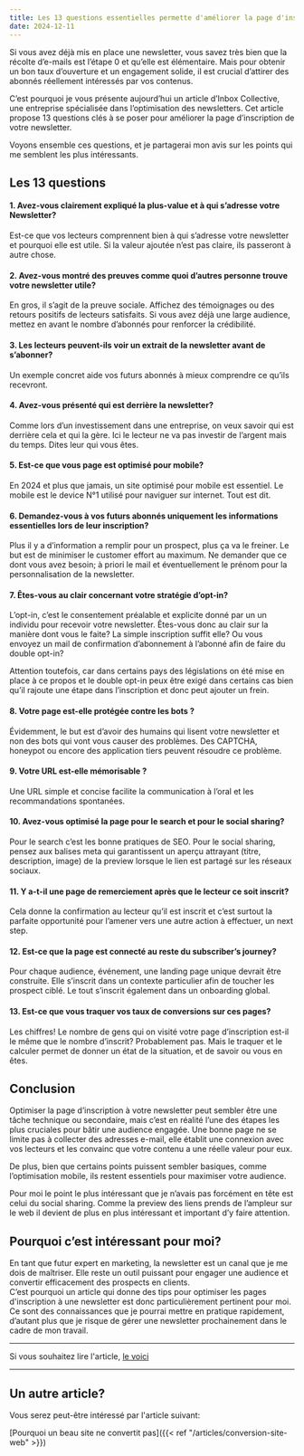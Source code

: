 ```yaml
---
title: Les 13 questions essentielles permette d'améliorer la page d'inscription à votre newsletter 
date: 2024-12-11
---
```


Si vous avez déjà mis en place une newsletter, vous savez très bien que la récolte d’e-mails est l’étape 0 et qu’elle est élémentaire. Mais pour obtenir un bon taux d’ouverture et un engagement solide, il est crucial d’attirer des abonnés réellement intéressés par vos contenus.
<p>
C’est pourquoi je vous présente aujourd’hui un article d’Inbox Collective, une entreprise spécialisée dans l’optimisation des newsletters. Cet article propose 13 questions clés à se poser pour améliorer la page d’inscription de votre newsletter.
<p>
Voyons ensemble ces questions, et je partagerai mon avis sur les points qui me semblent les plus intéressants.

## Les 13 questions

#### 1. Avez-vous clairement expliqué la plus-value et à qui s’adresse votre Newsletter?

Est-ce que vos lecteurs comprennent bien à qui s’adresse votre newsletter et pourquoi elle est utile. Si la valeur ajoutée n’est pas claire, ils passeront à autre chose.

#### 2. Avez-vous montré des preuves comme quoi d’autres personne trouve votre newsletter utile?

En gros, il s’agit de la preuve sociale. Affichez des témoignages ou des retours positifs de lecteurs satisfaits. Si vous avez déjà une large audience, mettez en avant le nombre d’abonnés pour renforcer la crédibilité.

#### 3. Les lecteurs peuvent-ils voir un extrait de la newsletter avant de s’abonner?

Un exemple concret aide vos futurs abonnés à mieux comprendre ce qu’ils recevront.

#### 4. Avez-vous présenté qui est derrière la newsletter?

Comme lors d’un investissement dans une entreprise,  on veux savoir qui est derrière cela et qui la gère. Ici le lecteur ne va pas investir de l’argent mais du temps. Dites leur qui vous êtes.

#### 5. Est-ce que vous page est optimisé pour mobile?

En 2024 et plus que jamais, un site optimisé pour mobile est essentiel. Le mobile est le device N°1 utilisé pour naviguer sur internet. Tout est dit.

#### 6. Demandez-vous à vos futurs abonnés uniquement les informations essentielles lors de leur inscription?

Plus il y a d’information a remplir pour un prospect, plus ça va le freiner. Le but est de minimiser le customer effort au maximum. Ne demander que ce dont vous avez besoin; à priori le mail et éventuellement le prénom pour la personnalisation de la newsletter.

#### 7. Êtes-vous au clair concernant votre stratégie d’opt-in?

L’opt-in, c’est le consentement préalable et explicite donné par un un individu pour recevoir votre newsletter. Êtes-vous donc au clair sur la manière dont vous le faite? La simple inscription suffit elle? Ou vous envoyez un mail de confirmation d’abonnement à l’abonné afin de faire du double opt-in?

Attention toutefois, car dans certains pays des législations on été mise en place à ce propos et le double opt-in peux être exigé dans certains cas bien qu’il rajoute une étape dans l’inscription et donc peut ajouter un frein.

#### 8. Votre page est-elle protégée contre les bots ?

Évidemment, le but est d’avoir des humains qui lisent votre newsletter et non des bots qui vont vous causer des problèmes. Des CAPTCHA, honeypot ou encore des application tiers peuvent résoudre ce problème.

#### 9. Votre URL est-elle mémorisable ?

Une URL simple et concise facilite la communication à l’oral et les recommandations spontanées.

#### 10. Avez-vous optimisé la page pour le search et pour le social sharing?

Pour le search c’est les bonne pratiques de SEO.
Pour le social sharing, pensez aux balises meta qui garantissent un aperçu attrayant (titre, description, image) de la preview lorsque le lien est partagé sur les réseaux sociaux.

#### 11. Y a-t-il une page de remerciement après que le lecteur ce soit inscrit?

Cela donne la confirmation au lecteur qu’il est inscrit et c’est surtout la parfaite opportunité pour l’amener vers une autre action à effectuer, un next step.

#### 12. Est-ce que la page est connecté au reste du subscriber’s journey?

Pour chaque audience, événement, une landing page unique devrait être construite. Elle s’inscrit dans un contexte particulier afin de toucher les prospect ciblé. Le tout s’inscrit également dans un onboarding global.

#### 13. Est-ce que vous traquer vos taux de conversions sur ces pages?

Les chiffres! Le nombre de gens qui on visité votre page d’inscription est-il le même que le nombre d’inscrit? Probablement pas. Mais le traquer et le calculer permet de donner un état de la situation, et de savoir ou vous en êtes.

## Conclusion

Optimiser la page d’inscription à votre newsletter peut sembler être une tâche technique ou secondaire, mais c’est en réalité l’une des étapes les plus cruciales pour bâtir une audience engagée. Une bonne page ne se limite pas à collecter des adresses e-mail, elle établit une connexion avec vos lecteurs et les convainc que votre contenu a une réelle valeur pour eux.

De plus, bien que certains points puissent sembler basiques, comme l’optimisation mobile, ils restent essentiels pour maximiser votre audience. 

Pour moi le point le plus intéressant que je n’avais pas forcément en tête est celui du social sharing. Comme la preview des liens prends de l’ampleur sur le web il devient de plus en plus intéressant et important d’y faire attention.

## Pourquoi c’est intéressant pour moi?

En tant que futur expert en marketing, la newsletter est un canal que je me dois de maîtriser. Elle reste un outil puissant pour engager une audience et convertir efficacement des prospects en clients.
<br>
C’est pourquoi un article qui donne des tips pour optimiser les pages d'inscription à une newsletter est donc particulièrement pertinent pour moi. Ce sont des connaissances que je pourrai mettre en pratique rapidement, d’autant plus que je risque de gérer une newsletter prochainement dans le cadre de mon travail.

<hr>

Si vous souhaitez lire l'article,
<a href="https://inboxcollective.com/13-questions-to-ask-to-improve-your-newsletter-sign-up-page/" target="_blank">le voici</a>
<hr>

## Un autre article?

Vous serez peut-être intéressé par l'article suivant:
<br>

[Pourquoi un beau site ne convertit pas]({{< ref "/articles/conversion-site-web" >}})